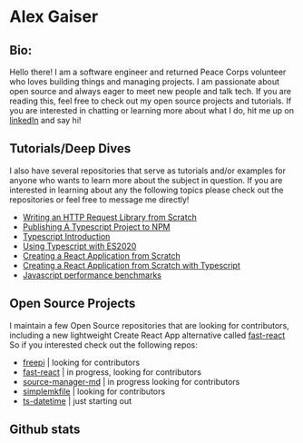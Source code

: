 # Alex Gaiser

## Bio:

Hello there! I am a software engineer and returned Peace Corps volunteer who loves building things and managing projects. I am passionate about open source and always eager to meet new people and talk tech. If you are reading this, feel free to check out my open source projects and tutorials. If you are interested in chatting or learning more about what I do, hit me up on [linkedIn](https://www.linkedin.com/in/alexander-gaiser/) and say hi! 


## Tutorials/Deep Dives

I also have several repositories that serve as tutorials and/or examples for anyone who wants to learn more about the subject in question. If you are interested in learning about any the following topics please check out the repositories or feel free to message me directly!

- [Writing an HTTP Request Library from Scratch](https://github.com/AlexGaiser/http_lib/blob/master/ReadMe.md)
- [Publishing A Typescript Project to NPM](https://github.com/AlexGaiser/publish-to-npm/blob/main/README.md)
- [Typescript Introduction](https://github.com/AlexGaiser/typescript-for-fun-and-profit-slides)
- [Using Typescript with ES2020](https://github.com/AlexGaiser/ES2020-Typescript)
- [Creating a React Application from Scratch](https://github.com/AlexGaiser/react-app-template-from-scratch)
- [Creating a React Application from Scratch with Typescript](https://github.com/AlexGaiser/react-from-scratch-typescript)
- [Javascript performance benchmarks](https://github.com/AlexGaiser/js-performance)

## Open Source Projects
I maintain a few Open Source repositories that are looking for contributors, including a new lightweight Create React App alternative called [fast-react](https://github.com/AlexGaiser/fast-react)  So if you interested check out the following repos:

- [freepi](https://github.com/AlexGaiser/freepi) | looking for contributors
- [fast-react](https://github.com/AlexGaiser/fast-react) | in progress, looking for contributors
- [source-manager-md](https://github.com/AlexGaiser/source-manager-ts) | in progress looking for contributors
- [simplemkfile](https://github.com/AlexGaiser/addfiles-cli) | looking for contributors
- [ts-datetime](https://github.com/AlexGaiser/ts-datetime) | just starting out

## Github stats



